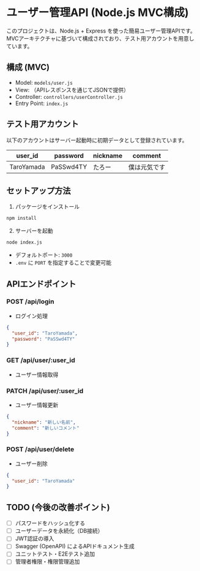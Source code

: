 # ユーザー管理API (Node.js MVC構成)

このプロジェクトは、Node.js + Express を使った簡易ユーザー管理APIです。MVCアーキテクチャに基づいて構成されており、テスト用アカウントを用意しています。

## 構成 (MVC)

- Model: `models/user.js`
- View: （APIレスポンスを通じてJSONで提供）
- Controller: `controllers/userController.js`
- Entry Point: `index.js`

## テスト用アカウント

以下のアカウントはサーバー起動時に初期データとして登録されています。

| user_id     | password   | nickname | comment         |
|-------------|------------|----------|------------------|
| TaroYamada | PaSSwd4TY  | たろー   | 僕は元気です     |

## セットアップ方法

1. パッケージをインストール
```bash
npm install
```

2. サーバーを起動
```bash
node index.js
```

- デフォルトポート: `3000`
- `.env` に `PORT` を指定することで変更可能

## APIエンドポイント

### POST /api/login
- ログイン処理
```json
{
  "user_id": "TaroYamada",
  "password": "PaSSwd4TY"
}
```

### GET /api/user/:user_id
- ユーザー情報取得

### PATCH /api/user/:user_id
- ユーザー情報更新
```json
{
  "nickname": "新しい名前",
  "comment": "新しいコメント"
}
```

### POST /api/user/delete
- ユーザー削除
```json
{
  "user_id": "TaroYamada"
}
```

## TODO (今後の改善ポイント)

- [ ] パスワードをハッシュ化する
- [ ] ユーザーデータを永続化（DB接続）
- [ ] JWT認証の導入
- [ ] Swagger (OpenAPI) によるAPIドキュメント生成
- [ ] ユニットテスト・E2Eテスト追加
- [ ] 管理者権限・権限管理追加
